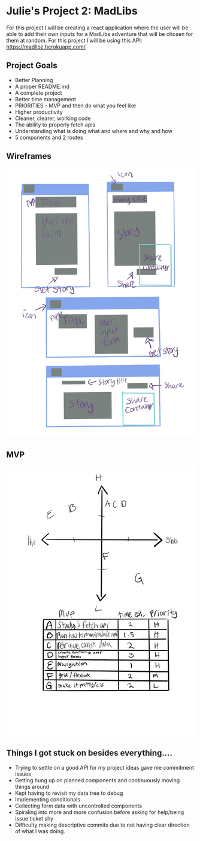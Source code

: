 # Julie's Project 2: MadLibs
 For this project I will be creating a react application where the user will be able to add their own inputs for a MadLibs adventure that will be chosen for them at random. For this project I will be using this API: https://madlibz.herokuapp.com/ 

 ## Project Goals
  * Better Planning
  * A proper README.md
  * A complete project
  * Better time management
  * PRIORITIES - MVP and then do what you feel like
  * Higher productivity
  * Cleaner, clearer, working code
  * The ability to properly fetch apis
  * Understanding what is doing what and where and why and how
  * 5 components and 2 routes

  ## Wireframes
![Project 2 Wireframes](img/Project_2_Wireframes.jpg)

## MVP
![Project 2 MVP](img/Project_2_MVP.jpg) 

## Things I got stuck on besides everything....
* Trying to settle on a good API for my project ideas gave me commitment issues
* Getting hung up on planned components and continuously moving things around
* Kept having to revisit my data tree to debug 
* Implementing conditionals
* Collecting form data with uncontrolled components
* Spiraling into more and more confusion before asking for help/being issue ticket shy
* Difficulty making descriptive commits due to not having clear direction of what I was doing.